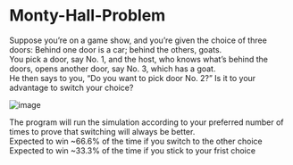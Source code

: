 # Monty-Hall-Problem

Suppose you’re on a game show, and you’re given the choice of three doors: Behind one door is a car; behind the others, goats. <br />
You pick a door, say No. 1, and the host, who knows what’s behind the doors, opens another door, say No. 3, which has a goat. <br />
He then says to you, “Do you want to pick door No. 2?” Is it to your advantage to switch your choice? <br />

![image](https://user-images.githubusercontent.com/99738494/218469527-18392366-1dc7-4db2-a2b0-fbd61e2a06ef.png)

The program will run the simulation according to your preferred number of times to prove that switching will always be better.<br />
Expected to win ~66.6% of the time if you switch to the other choice<br />
Expected to win ~33.3% of the time if you stick to your frist choice<br />
